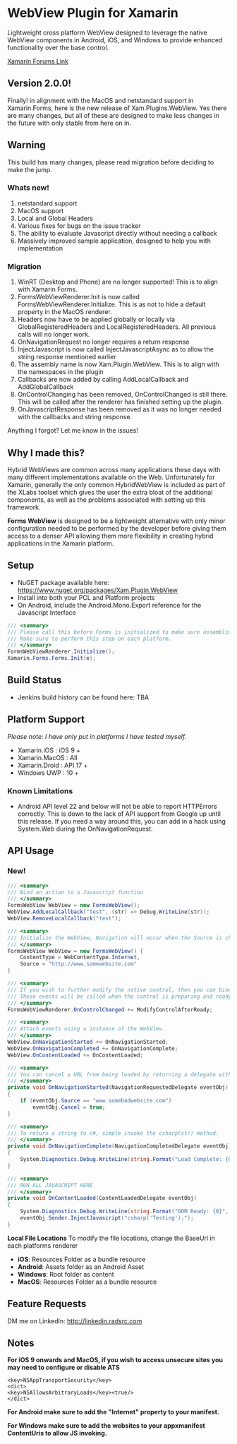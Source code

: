 # WebView Plugin for Xamarin
Lightweight cross platform WebView designed to leverage the native WebView components in Android, iOS, and Windows to provide enhanced functionality over the base control.

[Xamarin Forums Link](https://forums.xamarin.com/discussion/87935/new-simple-webview-plugin-for-forms)


## Version 2.0.0!
Finally! in alignment with the MacOS and netstandard support in Xamarin.Forms, here is the new release of Xam.Plugins.WebView.
Yes there are many changes, but all of these are designed to make less changes in the future with only stable from here on in.

## Warning
This build has many changes, please read migration before deciding to make the jump.

### Whats new!
1) netstandard support
2) MacOS support
3) Local and Global Headers
4) Various fixes for bugs on the issue tracker
5) The ability to evaluate Javascript directly without needing a callback
6) Massively improved sample application, designed to help you with implementation

### Migration
1) WinRT (Desktop and Phone) are no longer supported! This is to align with Xamarin Forms.
2) FormsWebViewRenderer.Init is now called FormsWebViewRenderer.Initialize. This is as not to hide a default property in the MacOS renderer.
3) Headers now have to be applied globally or locally via GlobalRegisteredHeaders and LocalRegisteredHeaders. All previous calls will no longer work.
4) OnNavigationRequest no longer requires a return response
5) InjectJavascript is now called InjectJavascriptAsync as to allow the string response mentioned earlier
6) The assembly name is now Xam.Plugin.WebView. This is to align with the namespaces in the plugin
7) Callbacks are now added by calling AddLocalCallback and AddGlobalCallback
8) OnControlChanging has been removed, OnControlChanged is still there. This will be called after the renderer has finished setting up the plugin.
9) OnJavascriptResponse has been removed as it was no longer needed with the callbacks and string response.

Anything I forgot? Let me know in the issues!

## Why I made this?
Hybrid WebViews are common across many applications these days with many different implementations available on the Web.
Unfortunately for Xamarin, generally the only common HybridWebView is included as part of the XLabs toolset which gives the user the extra bloat of the additional components, as well as the problems associated with setting up this framework.

**Forms WebView** is designed to be a lightweight alternative with only minor configuration needed to be performed by the developer before giving them access to a denser API allowing them more flexibility in creating hybrid applications in the Xamarin platform.


## Setup
* NuGET package available here: https://www.nuget.org/packages/Xam.Plugin.WebView
* Install into both your PCL and Platform projects
* On Android, include the Android.Mono.Export reference for the Javascript Interface

```c#
/// <summary>
/// Please call this before Forms is initialized to make sure assemblies link properly.
/// Make sure to perform this step on each platform.
/// </summary>
FormsWebViewRenderer.Initialize();
Xamarin.Forms.Forms.Init(e);
```

## Build Status
* Jenkins build history can be found here: TBA


## Platform Support
*Please note: I have only put in platforms I have tested myself.*
* Xamarin.iOS : iOS 9 +
* Xamarin.MacOS : All
* Xamarin.Droid : API 17 +
* Windows UWP : 10 +

### Known Limitations
* Android API level 22 and below will not be able to report HTTPErrors correctly. This is down to the lack of API support from Google up until this release. If you need a way around this, you can add in a hack using System.Web during the OnNavigationRequest.

## API Usage
### New!
```c#
/// <summary>
/// Bind an action to a Javascript function
/// </summary>
FormsWebView WebView = new FormsWebView();
WebView.AddLocalCallback("test", (str) => Debug.WriteLine(str));
WebView.RemoveLocalCallback("test");
```

```c#
/// <summary>
/// Initialize the WebView, Navigation will occur when the Source is changed so make sure to set the BaseUrl and ContentType prior.
/// </summary>
FormsWebView WebView = new FormsWebView() {
    ContentType = WebContentType.Internet,
    Source = "http://www.somewebsite.com"
}
```

```c#
/// <summary>
/// If you wish to further modify the native control, then you can bind to these events in your platform specific code.
/// These events will be called when the control is preparing and ready.
/// </summary>
FormsWebViewRenderer.OnControlChanged += ModifyControlAfterReady;
```

```c#
/// <summary>
/// Attach events using a instance of the WebView.
/// </summary>
WebView.OnNavigationStarted += OnNavigationStarted;
WebView.OnNavigationCompleted += OnNavigationComplete;
WebView.OnContentLoaded += OnContentLoaded;
```

```c#
/// <summary>
/// You can cancel a URL from being loaded by returning a delegate with the cancel boolean set to true.
/// </summary>
private void OnNavigationStarted(NavigationRequestedDelegate eventObj)
{
    if (eventObj.Source == "www.somebadwebsite.com")
        eventObj.Cancel = true;
}
```

```c#
/// <summary>
/// To return a string to c#, simple invoke the csharp(str) method.
/// </summary>
private void OnNavigationComplete(NavigationCompletedDelegate eventObj)
{
    System.Diagnostics.Debug.WriteLine(string.Format("Load Complete: {0}", eventObj.Sender.Source));
}

/// <summary>
/// RUN ALL JAVASCRIPT HERE
/// </summary>
private void OnContentLoaded(ContentLoadedDelegate eventObj)
{
    System.Diagnostics.Debug.WriteLine(string.Format("DOM Ready: {0}", eventObj.Sender.Source));
    eventObj.Sender.InjectJavascript("csharp('Testing');");
}
```


**Local File Locations**
To modify the file locations, change the BaseUrl in each platforms renderer
* **iOS**: Resources Folder as a bundle resource
* **Android**: Assets folder as an Android Asset
* **Windows**: Root folder as content
* **MacOS**: Resources Folder as a bundle resource


## Feature Requests
DM me on LinkedIn: http://linkedin.radsrc.com

## Notes
**For iOS 9 onwards and MacOS, if you wish to access unsecure sites you may need to configure or disable ATS**
```
<key>NSAppTransportSecurity</key>
<dict>
<key>NSAllowsArbitraryLoads</key><true/>
</dict>
```

**For Android make sure to add the "Internet" property to your manifest.**


**For Windows make sure to add the websites to your appxmanifest ContentUris to allow JS invoking.**
